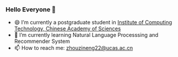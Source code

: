 ### Hello Everyone 👋

- 😄  I’m currently a postgraduate student in [Institute of Computing Technology, Chinese Academy of Sciences](http://www.ict.cas.cn/)
- 🌱  I’m currently learning Natural Language Processsing and Recommender System 
- 📫  How to reach me: [zhouzineng22@ucas.ac.cn](zhouzineng22@ucas.ac.cn)

<!--
**ZhouZineng/ZhouZineng** is a ✨ _special_ ✨ repository because its `README.md` (this file) appears on your GitHub profile.

Here are some ideas to get you started:

- 😄  I’m currently a postgraduate student in [Institute of Computing Technology, Chinese Academy of Sciences](http://www.ict.cas.cn/)
- 🌱  I’m currently learning Natural Language Processsing and Recommender System 
- 📫  How to reach me: [zhouzineng22@ucas.ac.cn](zhouzineng22@ucas.ac.cn)
-->
